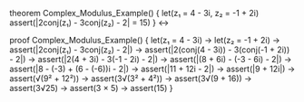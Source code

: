 theorem Complex_Modulus_Example() {
  let(z₁ = 4 - 3i, z₂ = -1 + 2i)
  assert(|2conj(z₁) - 3conj(z₂) - 2| = 15)
} ↔

proof Complex_Modulus_Example() {
  let(z₁ = 4 - 3i) →
  let(z₂ = -1 + 2i) →
  assert(|2conj(z₁) - 3conj(z₂) - 2|) →
  assert(|2(conj(4 - 3i)) - 3(conj(-1 + 2i)) - 2|) →
  assert(|2(4 + 3i) - 3(-1 - 2i) - 2|) →
  assert(|(8 + 6i) - (-3 - 6i) - 2|) →
  assert(|8 - (-3) + (6 - (-6))i - 2|) →
  assert(|11 + 12i - 2|) →
  assert(|9 + 12i|) →
  assert(√(9² + 12²)) →
  assert(3√(3² + 4²)) →
  assert(3√(9 + 16)) →
  assert(3√25) →
  assert(3 × 5) →
  assert(15)
}